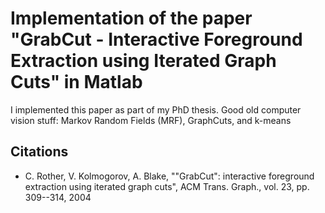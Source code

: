 # Implementation of the paper "GrabCut - Interactive Foreground Extraction using Iterated Graph Cuts" in Matlab

I implemented this paper as part of my PhD thesis. Good old computer vision stuff: Markov Random Fields (MRF), GraphCuts, and k-means

## Citations
* C. Rother, V. Kolmogorov, A. Blake, ""GrabCut": interactive foreground extraction using iterated graph cuts", ACM Trans. Graph., vol. 23,
  pp. 309--314, 2004
